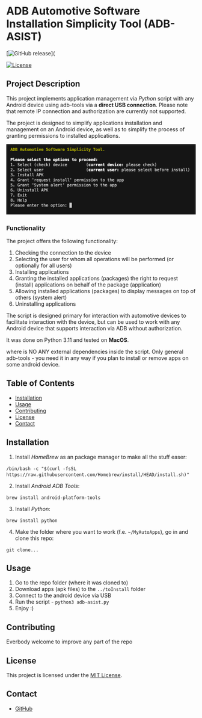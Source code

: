 # ADB Automotive Software Installation Simplicity Tool (ADB-ASIST)

[![GitHub release](https://img.shields.io/github/v/release/GrayStranger/adb-asist)](

[![License](https://img.shields.io/badge/license-MIT-blue.svg)](LICENSE)

## Project Description

This project implements application management via *Python* script with any Android device using adb-tools via a **direct USB connection**. Please note that remote IP connection and authorization are currently not supported.

The project is designed to simplify applications installation and management on an Android device, as well as to simplify the process of granting permissions to installed applications.

![ADB-ASIST](./src/images/main_screen.png)

### Functionality

The project offers the following functionality:

1. Checking the connection to the device
2. Selecting the user for whom all operations will be performed (or optionally for all users)
3. Installing applications
4. Granting the installed applications (packages) the right to request (install) applications on behalf of the package (application)
5. Allowing installed applications (packages) to display messages on top of others (system alert)
6. Uninstalling applications

The script is designed primary for interaction with automotive devices to facilitate interaction with the device, but can be used to work with any Android device that supports interaction via ADB without authorization.

It was done on Python 3.11 and tested on **MacOS**.

where is NO ANY external dependencies inside the script. Only general adb-tools - you need it in any way if you plan to install or remove apps on some android device.

## Table of Contents

- [Installation](#installation)
- [Usage](#usage)
- [Contributing](#contributing)
- [License](#license)
- [Contact](#contact)

## Installation

1. Install *HomeBrew* as an package manager to make all the stuff easer:
```
/bin/bash -c "$(curl -fsSL https://raw.githubusercontent.com/Homebrew/install/HEAD/install.sh)"
```
2. Install *Android ADB Tools*:
```
brew install android-platform-tools
```
3. Install *Python*:
```
brew install python
```
4. Make the folder where you want to work (f.e. `~/MyAutoApps`), go in and clone this repo:
```
git clone...
```

## Usage

1. Go to the repo folder (where it was cloned to)
2. Download apps (apk files) to the `../toInstall` folder
3. Connect to the android device via USB
4. Run the script - `python3 adb-asist.py`
5. Enjoy :)

## Contributing

Everbody welcome to improve any part of the repo

## License

This project is licensed under the [MIT License](LICENSE).

## Contact

- [GitHub](https://github.com/GrayStranger)
